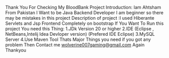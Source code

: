 Thank You For Checking My BloodBank Project 
Introduction:
Iam Ahtsham From Pakistan I Want to be Java Backend Developer I am beginner so there may be mistakes in this project 
Description of project :I used Hiberante Servlets and Jsp Frontend Completely on bootstrap 
If You Want To Run this project You need this Thing:
1.JDk Version 20 or higher
2.IDE (Eclipse , NetBeans,Intelij Idea Devloper version) (Prefered IDE Eclipse)
3.MySQL Server 
4.Use Maven Tool
Thats Major Things you need if you got any problem 
Then Contact me wolverine007gaming@gmail.com
Again Thankyou
